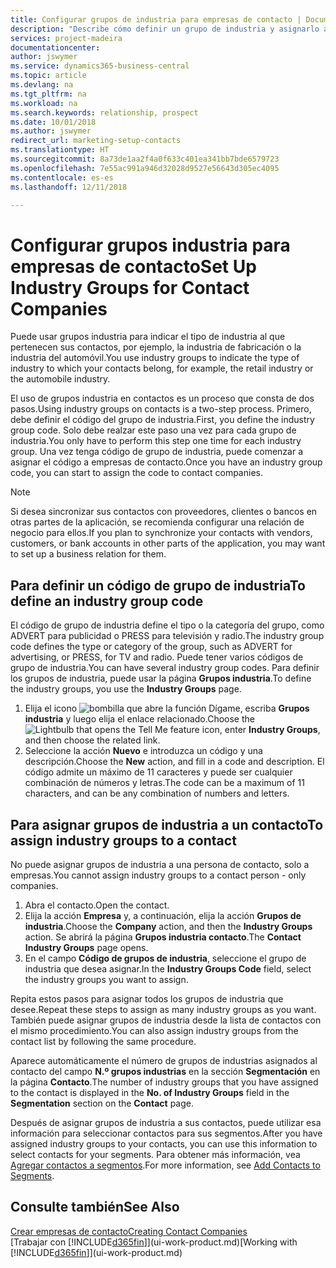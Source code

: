 ```yaml
---
title: Configurar grupos de industria para empresas de contacto | Documentos de Microsoft
description: "Describe cómo definir un grupo de industria y asignarlo a una empresa de contacto, por ejemplo, en la industria minorista o la industria del automóvil."
services: project-madeira
documentationcenter: 
author: jswymer
ms.service: dynamics365-business-central
ms.topic: article
ms.devlang: na
ms.tgt_pltfrm: na
ms.workload: na
ms.search.keywords: relationship, prospect
ms.date: 10/01/2018
ms.author: jswymer
redirect_url: marketing-setup-contacts
ms.translationtype: HT
ms.sourcegitcommit: 8a73de1aa2f4a0f633c401ea341bb7bde6579723
ms.openlocfilehash: 7e55ac991a946d32028d9527e56643d305ec4095
ms.contentlocale: es-es
ms.lasthandoff: 12/11/2018

---
```

# <a name="set-up-industry-groups-for-contact-companies"></a><span data-ttu-id="dddd3-103">Configurar grupos industria para empresas de contacto</span><span class="sxs-lookup"><span data-stu-id="dddd3-103">Set Up Industry Groups for Contact Companies</span></span>
<span data-ttu-id="dddd3-104">Puede usar grupos industria para indicar el tipo de industria al que pertenecen sus contactos, por ejemplo, la industria de fabricación o la industria del automóvil.</span><span class="sxs-lookup"><span data-stu-id="dddd3-104">You use industry groups to indicate the type of industry to which your contacts belong, for example, the retail industry or the automobile industry.</span></span>

<span data-ttu-id="dddd3-105">El uso de grupos industria en contactos es un proceso que consta de dos pasos.</span><span class="sxs-lookup"><span data-stu-id="dddd3-105">Using industry groups on contacts is a two-step process.</span></span> <span data-ttu-id="dddd3-106">Primero, debe definir el código del grupo de industria.</span><span class="sxs-lookup"><span data-stu-id="dddd3-106">First, you define the industry group code.</span></span> <span data-ttu-id="dddd3-107">Solo debe realzar este paso una vez para cada grupo de industria.</span><span class="sxs-lookup"><span data-stu-id="dddd3-107">You only have to perform this step one time for each industry group.</span></span> <span data-ttu-id="dddd3-108">Una vez tenga código de grupo de industria, puede comenzar a asignar el código a empresas de contacto.</span><span class="sxs-lookup"><span data-stu-id="dddd3-108">Once you have an industry group code, you can start to assign the code to contact companies.</span></span>

> [!NOTE]  
>   <span data-ttu-id="dddd3-109">Si desea sincronizar sus contactos con proveedores, clientes o bancos en otras partes de la aplicación, se recomienda configurar una relación de negocio para ellos.</span><span class="sxs-lookup"><span data-stu-id="dddd3-109">If you plan to synchronize your contacts with vendors, customers, or bank accounts in other parts of the application, you may want to set up a business relation for them.</span></span>

## <a name="to-define-an-industry-group-code"></a><span data-ttu-id="dddd3-110">Para definir un código de grupo de industria</span><span class="sxs-lookup"><span data-stu-id="dddd3-110">To define an industry group code</span></span>
<span data-ttu-id="dddd3-111">El código de grupo de industria define el tipo o la categoría del grupo, como ADVERT para publicidad o PRESS para televisión y radio.</span><span class="sxs-lookup"><span data-stu-id="dddd3-111">The industry group code defines the type or category of the group, such as ADVERT for advertising, or PRESS, for TV and radio.</span></span> <span data-ttu-id="dddd3-112">Puede tener varios códigos de grupo de industria.</span><span class="sxs-lookup"><span data-stu-id="dddd3-112">You can have several industry group codes.</span></span> <span data-ttu-id="dddd3-113">Para definir los grupos de industria, puede usar la página **Grupos industria**.</span><span class="sxs-lookup"><span data-stu-id="dddd3-113">To define the industry groups, you use the **Industry Groups** page.</span></span>

1. <span data-ttu-id="dddd3-114">Elija el icono ![bombilla que abre la función Dígame](media/ui-search/search_small.png "Dígame que desea hacer"), escriba **Grupos industria** y luego elija el enlace relacionado.</span><span class="sxs-lookup"><span data-stu-id="dddd3-114">Choose the ![Lightbulb that opens the Tell Me feature](media/ui-search/search_small.png "Tell me what you want to do") icon, enter **Industry Groups**, and then choose the related link.</span></span>
2. <span data-ttu-id="dddd3-115">Seleccione la acción **Nuevo** e introduzca un código y una descripción.</span><span class="sxs-lookup"><span data-stu-id="dddd3-115">Choose the **New** action, and fill in a code and description.</span></span> <span data-ttu-id="dddd3-116">El código admite un máximo de 11 caracteres y puede ser cualquier combinación de números y letras.</span><span class="sxs-lookup"><span data-stu-id="dddd3-116">The code can be a maximum of 11 characters, and can be any combination of numbers and letters.</span></span>

## <a name="AssignIndustryGroupContact"></a> <span data-ttu-id="dddd3-117">Para asignar grupos de industria a un contacto</span><span class="sxs-lookup"><span data-stu-id="dddd3-117">To assign industry groups to a contact</span></span>
<span data-ttu-id="dddd3-118">No puede asignar grupos de industria a una persona de contacto, solo a empresas.</span><span class="sxs-lookup"><span data-stu-id="dddd3-118">You cannot assign industry groups to a contact person - only companies.</span></span>

1. <span data-ttu-id="dddd3-119">Abra el contacto.</span><span class="sxs-lookup"><span data-stu-id="dddd3-119">Open the contact.</span></span>
2. <span data-ttu-id="dddd3-120">Elija la acción **Empresa** y, a continuación, elija la acción **Grupos de industria**.</span><span class="sxs-lookup"><span data-stu-id="dddd3-120">Choose the **Company** action, and then the **Industry Groups** action.</span></span> <span data-ttu-id="dddd3-121">Se abrirá la página **Grupos industria contacto**.</span><span class="sxs-lookup"><span data-stu-id="dddd3-121">The **Contact Industry Groups** page opens.</span></span>
3. <span data-ttu-id="dddd3-122">En el campo **Código de grupos de industria**, seleccione el grupo de industria que desea asignar.</span><span class="sxs-lookup"><span data-stu-id="dddd3-122">In the **Industry Groups Code** field, select the industry groups you want to assign.</span></span>

<span data-ttu-id="dddd3-123">Repita estos pasos para asignar todos los grupos de industria que desee.</span><span class="sxs-lookup"><span data-stu-id="dddd3-123">Repeat these steps to assign as many industry groups as you want.</span></span> <span data-ttu-id="dddd3-124">También puede asignar grupos de industria desde la lista de contactos con el mismo procedimiento.</span><span class="sxs-lookup"><span data-stu-id="dddd3-124">You can also assign industry groups from the contact list by following the same procedure.</span></span>

<span data-ttu-id="dddd3-125">Aparece automáticamente el número de grupos de industrias asignados al contacto del campo **N.º grupos industrias** en la sección **Segmentación** en la página **Contacto**.</span><span class="sxs-lookup"><span data-stu-id="dddd3-125">The number of industry groups that you have assigned to the contact is displayed in the **No. of Industry Groups** field in the **Segmentation** section on the **Contact** page.</span></span>

<span data-ttu-id="dddd3-126">Después de asignar grupos de industria a sus contactos, puede utilizar esa información para seleccionar contactos para sus segmentos.</span><span class="sxs-lookup"><span data-stu-id="dddd3-126">After you have assigned industry groups to your contacts, you can use this information to select contacts for your segments.</span></span> <span data-ttu-id="dddd3-127">Para obtener más información, vea [Agregar contactos a segmentos](marketing-add-contact-segment.md).</span><span class="sxs-lookup"><span data-stu-id="dddd3-127">For more information, see [Add Contacts to Segments](marketing-add-contact-segment.md).</span></span>

## <a name="see-also"></a><span data-ttu-id="dddd3-128">Consulte también</span><span class="sxs-lookup"><span data-stu-id="dddd3-128">See Also</span></span>
[<span data-ttu-id="dddd3-129">Crear empresas de contacto</span><span class="sxs-lookup"><span data-stu-id="dddd3-129">Creating Contact Companies</span></span>](marketing-create-contact-companies.md)  
<span data-ttu-id="dddd3-130">[Trabajar con [!INCLUDE[d365fin](includes/d365fin_md.md)]](ui-work-product.md)</span><span class="sxs-lookup"><span data-stu-id="dddd3-130">[Working with [!INCLUDE[d365fin](includes/d365fin_md.md)]](ui-work-product.md)</span></span>

